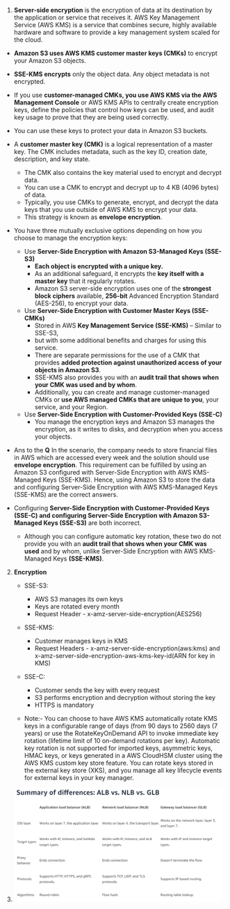 1. **Server-side encryption** is the encryption of data at its destination by the application or service that receives it. AWS Key Management Service (AWS KMS) is a service that combines secure, highly available hardware and software to provide a key management system scaled for the cloud.
  - **Amazon S3 uses AWS KMS customer master keys (CMKs)** to encrypt your Amazon S3 objects.
  - **SSE-KMS encrypts** only the object data. Any object metadata is not encrypted. 
  - If you use **customer-managed CMKs, you use AWS KMS via the AWS Management Console** or AWS KMS APIs to centrally create encryption keys, define the policies that control how keys can be used, and audit key usage to prove that they are being used correctly. 

  - You can use these keys to protect your data in Amazon S3 buckets.


  - A **customer master key (CMK)** is a logical representation of a master key. The CMK includes metadata, such as the key ID, creation date, description, and key state. 
    - The CMK also contains the key material used to encrypt and decrypt data. 
    - You can use a CMK to encrypt and decrypt up to 4 KB (4096 bytes) of data. 
    - Typically, you use CMKs to generate, encrypt, and decrypt the data keys that you use outside of AWS KMS to encrypt your data. 
    - This strategy is known as **envelope encryption**.

  - You have three mutually exclusive options depending on how you choose to manage the encryption keys:
    - Use **Server-Side Encryption with Amazon S3-Managed Keys (SSE-S3)** 
      - **Each object is encrypted with a unique key.** 
      - As an additional safeguard, it encrypts the **key itself with a master key** that it regularly rotates. 
      - Amazon S3 server-side encryption uses one of the **strongest block ciphers** available, **256-bit** Advanced Encryption Standard (AES-256), to encrypt your data. 
    - Use **Server-Side Encryption with Customer Master Keys (SSE-CMKs)** 
      - Stored in AWS **Key Management Service (SSE-KMS)** – Similar to SSE-S3, 
      - but with some additional benefits and charges for using this service. 
      - There are separate permissions for the use of a CMK that provides **added protection against unauthorized access of your objects in Amazon S3**. 
      - SSE-KMS also provides you with an **audit trail that shows when your CMK was used and by whom**. 
      - Additionally, you can create and manage customer-managed CMKs or **use AWS managed CMKs that are unique to you**, your service, and your Region. 
    - Use **Server-Side Encryption with Customer-Provided Keys (SSE-C)**
      - You manage the encryption keys and Amazon S3 manages the encryption, as it writes to disks, and decryption when you access your objects.

  - Ans to the **Q** In the scenario, the company needs to store financial files in AWS which are accessed every week and the solution should use **envelope encryption**. This requirement can be fulfilled by using an Amazon S3 configured with Server-Side Encryption with AWS KMS-Managed Keys (SSE-KMS). Hence, using Amazon S3 to store the data and configuring Server-Side Encryption with AWS KMS-Managed Keys (SSE-KMS) are the correct answers.


- Configuring **Server-Side Encryption with Customer-Provided Keys (SSE-C) and configuring Server-Side Encryption with Amazon S3-Managed Keys (SSE-S3)** are both incorrect. 
  - Although you can configure automatic key rotation, these two do not provide you with an **audit trail that shows when your CMK was used** and by whom, unlike Server-Side Encryption with AWS KMS-Managed Keys **(SSE-KMS)**.


2. **Encryption**
   - SSE-S3:
     - AWS S3 manages its own keys
     - Keys are rotated every month
     - Request Header - x-amz-server-side-encryption(AES256)
   - SSE-KMS:
     - Customer manages keys in KMS
     - Request Headers - x-amz-server-side-encryption(aws:kms) and x-amz-server-side-encryption-aws-kms-key-id(ARN for key in KMS)
   - SSE-C:
     - Customer sends the key with every request
     - S3 performs encryption and decryption without storing the key
     - HTTPS is mandatory
   
   - Note:- You can choose to have AWS KMS automatically rotate KMS keys in a configurable range of days (from 90 days to 2560 days (7 years) or use the RotateKeyOnDemand API to invoke immediate key rotation (lifetime limit of 10 on-demand rotations per key). Automatic key rotation is not supported for imported keys, asymmetric keys, HMAC keys, or keys generated in a AWS CloudHSM cluster using the AWS KMS custom key store feature. You can rotate keys stored in the external key store (XKS), and you manage all key lifecycle events for external keys in your key manager.  

1. ![img_6.png](img_6.png)